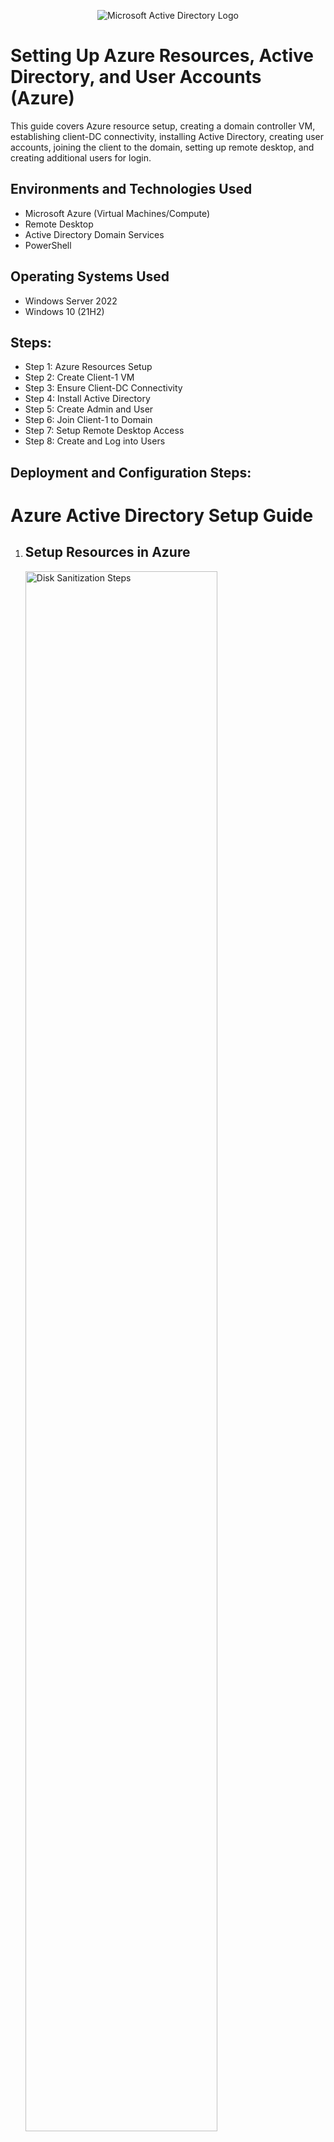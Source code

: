 <p align="center">
<img src="https://i.imgur.com/NGHp7gq.png" alt="Microsoft Active Directory Logo"/>
</p>

<h1> Setting Up Azure Resources, Active Directory, and User Accounts (Azure)</h1>
This guide covers Azure resource setup, creating a domain controller VM, establishing client-DC connectivity, installing Active Directory, creating user accounts, joining the client to the domain, setting up remote desktop, and creating additional users for login.<br />

<h2>Environments and Technologies Used</h2>

- Microsoft Azure (Virtual Machines/Compute)
- Remote Desktop
- Active Directory Domain Services
- PowerShell

<h2>Operating Systems Used </h2>

- Windows Server 2022
- Windows 10 (21H2)

<h2>Steps:</h2>

- Step 1: Azure Resources Setup<br>
- Step 2: Create Client-1 VM<br>
- Step 3: Ensure Client-DC Connectivity<br>
- Step 4: Install Active Directory<br>
- Step 5: Create Admin and User<br>
- Step 6: Join Client-1 to Domain<br>
- Step 7: Setup Remote Desktop Access<br>
- Step 8: Create and Log into Users

<h2>Deployment and Configuration Steps:</h2>

<!DOCTYPE html>
<html>
<head>
  <title>Azure Active Directory Setup Guide</title>
</head>
<body>
  <h1>Azure Active Directory Setup Guide</h1>
  <ol>
    <li>
      <h2>Setup Resources in Azure</h2>
      <p>
      <img src="https://i.imgur.com/DJmEXEB.png" height="80%" width="80%" alt="Disk Sanitization Steps"/>
      </p>
      <p>
        Create the Domain Controller VM (Windows Server 2022) named "DC-1."
        Take note of the Resource Group and Virtual Network (Vnet) created during this step.
        Set the Domain Controller's NIC Private IP address to be static.
      </p>
      <ol>
        <li>Navigate to DC-1 in the Azure portal.</li>
        <li>Go to "Networking" and select "Network Interface."</li>
        <li>Click on the highlighted network interface.</li>
        <li>Go to "IP configurations" and click on the configuration.</li>
        <li>Change the IP address assignment from "Dynamic" to "Static" and save the settings.</li>
      </ol>
    </li>
    <li>
      <h2>Create the Client VM (Windows 10) named "Client-1"</h2>
      <p>
      <img src="https://i.imgur.com/DJmEXEB.png" height="80%" width="80%" alt="Disk Sanitization Steps"/>
      </p>
      <p>
        Use the same Resource Group and Vnet created in Step 1.
        Ensure that both VMs are in the same Vnet by checking the topology with Network Watcher.
        Confirm that the virtual network/subnet settings are the same for both VMs.
      </p>
    </li>
    <li>
      <h2>Ensure Connectivity between the client and Domain Controller</h2>
      <p>
      <img src="https://i.imgur.com/DJmEXEB.png" height="80%" width="80%" alt="Disk Sanitization Steps"/>
      </p>
      <p>
        Login to Client-1 using Remote Desktop and ping DC-1's private IP address with the command "ping -t &lt;ip address&gt;" to establish a perpetual ping.
        Login to the Domain Controller and enable ICMPv4 in the local Windows Firewall.
      </p>
      <ol>
        <li>Open "Inbound Rules" in the Windows Firewall.</li>
        <li>Sort by protocol and look for "ICMPv4."</li>
        <li>Enable the "Core Networking Echo Request" rule.</li>
      </ol>
      <p>Check Client-1 to see if the ping to DC-1's private IP address is successful.</p>
    </li>
    <li>
      <h2>Install Active Directory</h2>
      <p>
      <img src="https://i.imgur.com/DJmEXEB.png" height="80%" width="80%" alt="Disk Sanitization Steps"/>
      </p>
      <p>
        Login to DC-1 and install Active Directory Domain Services.
        Open the Server Manager application in Windows.
        Click on "Add Roles and Features" and proceed until "Server Roles."
        Select "Active Directory Domain Services" and install it.
        Promote DC-1 as a Domain Controller.
      </p>
      <ol>
        <li>Launch the Server Manager application.</li>
        <li>Click on the flag in the top right corner and select "Promote this server to a domain controller."</li>
        <li>Follow the prompts to set up a new forest (e.g., "mydomain.com") and provide a password.</li>
        <li>Restart DC-1 and log back in as the user "mydomain.com\labuser" since it is now an Active Directory environment.</li>
      </ol>
    </li>
    <li>
      <h2>Create an Admin and Normal User Account in AD</h2>
      <p>
      <img src="https://i.imgur.com/DJmEXEB.png" height="80%" width="80%" alt="Disk Sanitization Steps"/>
      </p>
      <p>
        In Active Directory Users and Computers (ADUC), create an Organizational Unit (OU) called "_EMPLOYEES" within the domain.com.
        Launch Active Directory Users and Computers (ADUC) from the administrative tools.
        Create a new OU named "_ADMINS."
        Within "_ADMINS," create a new employee named "Jane Doe" (same password) with the username "jane_admin."
        Add "jane_admin" to the "Domain Admins" Security Group.
      </p>
      <ol>
        <li>Right-click on "jane_admin," go to "Properties," select "Member Of," click "Add," look up the "Domain Admins," and add it. Apply the changes.</li>
        <li>Log out or close the Remote Desktop connection to DC-1 and log back in as "mydomain.com\jane_admin." Use this admin account for further actions.</li>
      </ol>
    </li>
    <li>
      <h2>Join Client-1 to your domain (mydomain.com)</h2>
      <p>
      <img src="https://i.imgur.com/DJmEXEB.png" height="80%" width="80%" alt="Disk Sanitization Steps"/>
      </p>
      <p>
        Set Client-1's DNS settings to the DC's Private IP address from the Azure Portal.
      </p>
      <ol>
        <li>Go to VM1 in Azure portal, navigate to "Networking," and copy the NIC's private IP address.</li>
        <li>Go to VM2, access the "Networking" settings, select the virtual NIC, go to "DNS servers," choose "Custom," and input the private IP from VM1.</li>
        <li>Restart Client-1 and log in to it using Remote Desktop as the original local admin (labuser).</li>
        <li>Join Client-1 to the domain, which will result in a restart.</li>
        <li>Login to the Domain Controller using Remote Desktop and verify that Client-1 shows up in Active Directory Users and Computers (ADUC) within the "Computers" container at the root of the domain.</li>
        <li>Create a new OU named "_CLIENTS" and move Client-1 into it.</li>
      </ol>
    </li>
    <li>
      <h2>Setup Remote Desktop for non-administrative users on Client-1</h2>
      <p>
      <img src="https://i.imgur.com/DJmEXEB.png" height="80%" width="80%" alt="Disk Sanitization Steps"/>
      </p>
      <p>
        Log into Client-1 as "mydomain.com\jane_admin" and open system properties.
      </p>
      <ol>
        <li>Right-click the Start menu, go to "System," and open system properties.</li>
        <li>In the system properties, go to the "Remote" tab and select "Users" who can remotely access this PC.</li>
        <li>Click "Add," search for "domain users" and select it, then click "OK."</li>
      </ol>
      <p>Now, regular non-administrative users can log into Client-1 using Remote Desktop.</p>
    </li>
    <li>
      <h2>Create additional users and attempt to log into Client-1 with one of the users</h2>
      <p>
      <img src="https://i.imgur.com/DJmEXEB.png" height="80%" width="80%" alt="Disk Sanitization Steps"/>
      </p>
      <p>
        Log in to DC-1 as "jane_admin."
        Use the command "whoami" to verify the current user and "hostname" to check the host name.
        Open PowerShell ISE as an administrator.
        Create a new file and paste the contents of the script from this URL: <a href="https://github.com/joshmadakor1/AD_PS/blob/master/Generate-Names-Create-Users.ps1">https://github.com/joshmadakor1/AD_PS/blob/master/Generate-Names-Create-Users.ps1</a>
        Run the script and observe the user accounts being created.
        Once the script finishes, open ADUC and verify that the accounts are present in the appropriate OU.
        Attempt to log into Client-1 using one of the newly created user accounts (refer to the password mentioned in the script).
        To reset the password or unlock an account, right-click on the user in the "_EMPLOYEES" OU and perform the necessary actions.
      </p>
    </li>
  </ol>
</body>
</html>
